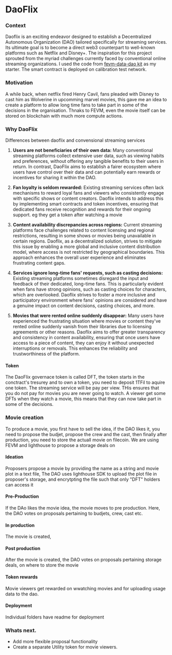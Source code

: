 # DaoFlix

### Context

Daoflix is an exciting endeavor designed to establish a Decentralized Autonomous Organization (DAO) tailored specifically for streaming services. Its ultimate goal is to become a direct web3 counterpart to well-known platforms such as Netflix and Disney+. The inspiration for this project sprouted from the myriad challenges currently faced by conventional online streaming organizations. I used the code from
[fevm-data-dao kit](https://github.com/filecoin-project/fevm-data-dao-kit) as my starter. The smart contract is deployed on calibration test network.

### Motivation

A while back, when netflix fired Henry Cavil, fans pleaded with Disney to cast him as Wolverine in upcomming marvel movies, this gave me an idea to create a platform to allow long time fans to take part in some of the decisions in the organisation. Thnaks to FEVM, even the movie itself can be stored on blockchain with much more compute actions.

### Why DaoFlix

Differences between daoflix and convensional streaming services

1. **Users are not beneficiaries of their own data:** Many conventional streaming platforms collect extensive user data, such as viewing habits and preferences, without offering any tangible benefits to their users in return. In contrast, DaoFlix aims to establish a fairer ecosystem where users have control over their data and can potentially earn rewards or incentives for sharing it within the DAO.

2. **Fan loyalty is seldom rewarded:** Existing streaming services often lack mechanisms to reward loyal fans and viewers who consistently engage with specific shows or content creators. Daoflix intends to address this by implementing smart contracts and token incentives, ensuring that dedicated fans receive recognition and rewards for their ongoing support. eg they get a token after watching a movie

3. **Content availability discrepancies across regions:** Current streaming platforms face challenges related to content licensing and regional restrictions, resulting in some shows or movies being unavailable in certain regions. Daoflix, as a decentralized solution, strives to mitigate this issue by enabling a more global and inclusive content distribution model, where access is not restricted by geographical boundaries. This approach enhances the overall user experience and eliminates frustrating content gaps.
4. **Services ignore long-time fans' requests, such as casting decisions:** Existing streaming platforms sometimes disregard the input and feedback of their dedicated, long-time fans. This is particularly evident when fans have strong opinions, such as casting choices for characters, which are overlooked. Daoflix strives to foster a more inclusive and participatory environment where fans' opinions are considered and have a genuine impact on content decisions, casting choices, and more.

5. **Movies that were rented online suddenly disappear:** Many users have experienced the frustrating situation where movies or content they've rented online suddenly vanish from their libraries due to licensing agreements or other reasons. Daoflix aims to offer greater transparency and consistency in content availability, ensuring that once users have access to a piece of content, they can enjoy it without unexpected interruptions or removals. This enhances the reliability and trustworthiness of the platform.

#### Token

The DaoFlix governace token is called DFT, the token starts in the conctract's tresurey and to own a token, you need to deposit 1TFil to aquire one token. The streaming service will be pay per view. THis ensures that you do not pay for movies you are never going to watch. A viewer get some DFTs when they watch a movie, this means that they can now take part in some of the decisions.

### Movie creation

To produce a movie, you first have to sell the idea, if the DAO likes it, you need to propose the budjet, propose the crew and the cast, then finally after production, you need to store the actuall movie on filecoin. We are using FEVM and lighthouse to propose a storage deals on

#### Ideation

Proposers propose a movie by providing the name as a string and movie plot in a text file, The DAO uses lighthouse SDK to upload the plot file in proposer's storage, and encrytpting the file such that only "DFT" holders can access it

#### Pre-Production

If the DAo likes the movie idea, the movie moves to pre production. Here, the DAO votes on proposals pertaining to budjets, crew, cast etc.

#### In production

The movie is created,

#### Post production

After the movie is created, the DAO votes on proposals pertaining storage deals, on where to store the movie

#### Token rewards

Movie viewers get rewarded on wwatching movies and for uploading usage data to the dao.

#### Deployment 
Individual folders have readme for deployment
### Whats next.

* Add more flexible proposal functionality
* Create a separate Utility token for movie viewers.
